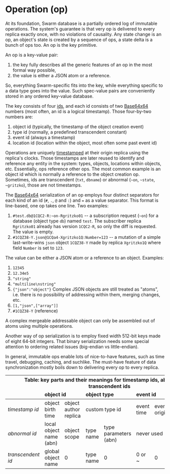 # Operation (op)

At its foundation, Swarm database is a partially ordered log of immutable operations.
The system's guarantee is that very op is delivered to every replica exactly once, with no violations of causality.
Any state change is an op, an object's state is created by a sequence of ops, a state delta is a bunch of ops too.
An op is the key primitive.

An op is a key-value pair:

1. the key fully describes all the generic features of an op in the most formal way possible,
2. the value is either a JSON atom or a reference.

So, everything Swarm-specific fits into the key, while everything specific to a data type goes into the value.
Such spec-value pairs are conveniently stored in any ordered key-value database.

The key consists of four [ids](id.md), and each id consists of two [Base64x64](64x64.md) numbers (most often, an id is a logical timestamp).
Those four-by-two numbers are:

1. object id (typically, the timestamp of the object creation event)
2. type id (normally, a predefined transcendent constant)
3. event id (always a timestamp)
4. location id (location within the object, most often some past event id)

Operations are uniquely [timestamped](id.md) at their origin replica using the replica's clocks.
Those timestamps are later reused to identify and reference any entity in the system: types, objects, locations within objects, etc.
Essentially, ops reference other ops.
The most common example is an object id which is normally a reference to the object creation op.
Sometimes, ids are transcendent (`txt`, `dbname`) or abnormal (`~on`, `~state`, `~gritzko`), those are not timestamps.

The [Base64x64](64x64.md) serialization of an op employs four distinct separators for each kind of an id (`#`, `.`, `@` and `:`) and `=` as a value separator.
This format is line-based, one op takes one line. Two examples:

1. `#test.db@1CQC2-R:~on-Rgritzko01` -- a subscription request (`~on`) for a database (object type `db`) named `test`. The subscriber replica `Rgritzko01` already has version `1CQC2-R`, so only the diff is requested.
The value is empty.
2. `#1CQZ38-Y.json@1CQa4-Xgritzko1Q:Number=123` -- a mutation of a simple last-write-wins `json` object `1CQZ38-Y` made by replica `Xgritzko1Q` where field `Number` is set to `123`.

The value can be either a JSON atom or a reference to an object.
Examples:

1. `12345`
2. `12.34e5`
3. `"string"`
4. `"multiline\nstring"`
5. `{"json":"object"}`
Complex JSON objects are still treated as "atoms", i.e. there is no possibility of addressing within them, merging changes, etc.
6. `[1,"json",["array"]]`
7. `#1CQZ38-Y` (reference)

A complex mergeable addressable object can only be assembled out of atoms using multiple operations.

Another way of op serialization is to employ fixed width 512-bit keys made of eight 64-bit integers.
That binary serialization needs some special attention to ordering related issues (big-endian vs little-endian).

In general, immutable ops enable lots of nice-to-have features, such as time travel, debugging, caching, and suchlike.
The must-have feature of data synchronization mostly boils down to delivering every op to every replica.

<table>
    <thead>
    <tr><th colspan='9'><center>Table: key parts and their meanings
        for timestamp ids, abnormal and transcendent ids</th></tr>
    <tr>
        <td><i><b></td>
        <td colspan='2'><b>object id</td>
        <td colspan='2'><b>object type</td>
        <td colspan='2'><b>event id</td>
        <td colspan='2'><b>event location</td>
    </tr> </thead>
    <tr>
        <td><i>timestamp id</td>
        <td>object birth time</td>
        <td>object author replica</td>
        <td colspan='2'>custom type id</td>
        <td>event time</td>
        <td>event origin</td>
        <td colspan='2'>past event id</td>
    </tr>
    <tr>
        <td><i>abnormal id</td>
        <td>local object name (abn)</td>
        <td>object scope</td>
        <td>type name</td>
        <td>type parameters (abn)</td>
        <td colspan='2'>never used</td>
        <td>op name (abn)</td>
        <td>op scope</td>
    </tr>
    <tr>
        <td><i>transcendent id</td>
        <td>global object name</td>
        <td>0</td>
        <td>type name</td>
        <td>0</td>
        <td>0 or ~</td>
        <td>0</td>
        <td>0 or method name</td>
        <td>0</td>
    </tr>
</table>
